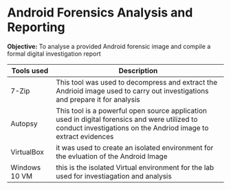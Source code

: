 # Android Forensics Analysis and Reporting 

**Objective:** To analyse a provided Android forensic image and compile a formal digital investigation report 

| **Tools used**  | **Description** |
| -------------------| --------------------- |
| 7-Zip             | This tool was used to decompress and extract the Andrioid image used to carry out investigations and prepare it for analysis | 
| Autopsy           | This tool is a powerful open source application used in digital forensics and were utilized to conduct investigations on  the Andriod image to extract evidences |
| VirtualBox        |  it was used to create an isolated environment for the evluation of the Android Image |
| Windows 10 VM     |  this is the isolated Virtual environment for the lab used for investiagation and analysis |
